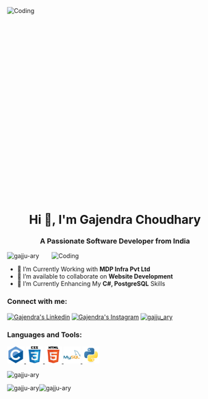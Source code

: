 <!---
- 👋 Hi, I’m @gajju-ary
- 👀 a Software Developer
- 🌱 a Problem Solver 
- 💞️ I’m available to collaborate on Some Website Development 
- 📫 
--->
<!---
gajju-ary/gajju-ary is a ✨ special ✨ repository because its `README.md` (this file) appears on your GitHub profile.
You can click the Preview link to take a look at your changes.
![Masterhead](https://user-images.githubusercontent.com/74038190/212750672-2f3f2b50-c84f-4ed8-a60a-849ae69ff9df.gif)
--->
<img align="right" alt="Coding" height="480" width="100%" src="https://user-images.githubusercontent.com/74038190/212750672-2f3f2b50-c84f-4ed8-a60a-849ae69ff9df.gif">
<h1 align="center">Hi 👋, I'm Gajendra Choudhary</h1>
<h3 align="center">A Passionate Software Developer from India</h3>
<img align="right" alt="Coding" width="400" src="https://cdn.dribbble.com/users/1162077/screenshots/3848914/programmer.gif">

<p align="left"> <img src="https://komarev.com/ghpvc/?username=gajju-ary&label=Profile%20views&color=0e75b6&style=for-the-badge&base=500" alt="gajju-ary" /> </p>
<!---
<p align="left"> <a href="https://www.linkedin.com/in/gajju-ary/" target="blank"><img src="https://img.shields.io/twitter/follow/gajju-ary?logo=linkedin&style=for-the-badge" alt="gajju-ary" /></a> </p>
--->

- 🔭 I’m Currently Working with **MDP Infra Pvt Ltd**
- 💞️ I’m available to collaborate on **Website Development** 
- 🌱 I’m Currently Enhancing My **C#, PostgreSQL** Skills

<h3 align="left">Connect with me:</h3>
<p align="left">
  
<!-- <a href="https://twitter.com/USER_NAME" target="blank"><img align="center" src="https://raw.githubusercontent.com/rahuldkjain/github-profile-readme-generator/master/src/images/icons/Social/twitter.svg" alt="USER_NAME" height="30" width="40" /></a> -->
<!-- <a href="https://fb.com/gajju.ary" target="blank"><img align="center" src="https://raw.githubusercontent.com/rahuldkjain/github-profile-readme-generator/master/src/images/icons/Social/facebook.svg" alt="Gajendra's Facebook" height="30" width="40" /></a> -->

<a href="https://linkedin.com/in/gajju-ary" target="blank"><img align="center" src="https://raw.githubusercontent.com/rahuldkjain/github-profile-readme-generator/master/src/images/icons/Social/linked-in-alt.svg" alt="Gajendra's Linkedin" height="30" width="40" /></a>
<a href="https://www.instagram.com/g_a_j_._._._e_n_d_r_a" target="blank"><img align="center" src="https://raw.githubusercontent.com/rahuldkjain/github-profile-readme-generator/master/src/images/icons/Social/instagram.svg" alt="Gajendra's Instagram" height="30" width="40" /></a>
<a href="https://leetcode.com/u/gajju_ary/" target="blank"><img align="center" src="https://raw.githubusercontent.com/rahuldkjain/github-profile-readme-generator/master/src/images/icons/Social/leet-code.svg" alt="gajju_ary" height="30" width="40" /></a>
</p>

<h3 align="left">Languages and Tools:</h3>
<p align="left">
  <a href="https://www.cprogramming.com/" target="_blank" rel="noreferrer"> <img src="https://raw.githubusercontent.com/devicons/devicon/master/icons/c/c-original.svg" alt="c" width="40" height="40"/> </a>
  <a href="https://www.w3schools.com/css/" target="_blank" rel="noreferrer"> <img src="https://raw.githubusercontent.com/devicons/devicon/master/icons/css3/css3-original-wordmark.svg" alt="css3" width="40" height="40"/> </a> 
  <a href="https://www.w3.org/html/" target="_blank" rel="noreferrer"> <img src="https://raw.githubusercontent.com/devicons/devicon/master/icons/html5/html5-original-wordmark.svg" alt="html5" width="40" height="40"/> </a>
  <a href="https://www.mysql.com/" target="_blank" rel="noreferrer"> <img src="https://raw.githubusercontent.com/devicons/devicon/master/icons/mysql/mysql-original-wordmark.svg" alt="mysql" width="40" height="40"/> </a>
<!--   <a href="https://www.photoshop.com/en" target="_blank" rel="noreferrer"> <img src="https://raw.githubusercontent.com/devicons/devicon/master/icons/photoshop/photoshop-line.svg" alt="photoshop" width="40" height="40"/> </a> -->
  <a href="https://www.python.org" target="_blank" rel="noreferrer"> <img src="https://raw.githubusercontent.com/devicons/devicon/master/icons/python/python-original.svg" alt="python" width="40" height="40"/> </a> 
</p>
<div></div>
<p><img align="center" src="https://github-readme-stats.vercel.app/api/top-langs?username=gajju-ary&show_icons=true&locale=en&layout=compact" alt="gajju-ary" /></p>
<p><img align="left" src="https://github-readme-stats.vercel.app/api?username=gajju-ary&show_icons=true&locale=en" alt="gajju-ary" /></p>
<p><img align="left" src="https://github-readme-streak-stats.herokuapp.com/?user=gajju-ary&" alt="gajju-ary" /></p>
